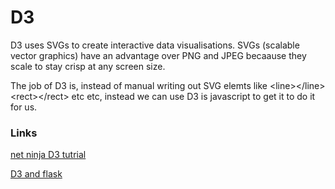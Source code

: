 # D3

D3 uses SVGs to create interactive data visualisations. SVGs (scalable vector graphics) have an advantage over PNG and JPEG becaause they scale to stay crisp at any screen size.

The job of D3 is, instead of manual writing out SVG elemts like \<line>\</line> \<rect>\</rect> etc etc, instead we can use D3 is javascript to get it to do it for us.

### Links

[net ninja D3 tutrial](https://www.youtube.com/watch?v=IpK82JaiG3A\&ab\_channel=TheNetNinja)&#x20;

[D3 and flask](https://towardsdatascience.com/combining-python-and-d3-js-to-create-dynamic-visualization-applications-73c87a494396)
